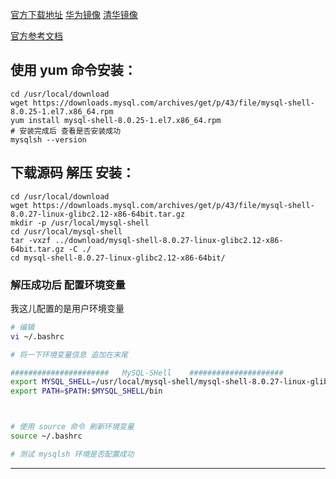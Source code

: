 



[官方下载地址][官方下载地址]   [华为镜像][华为镜像]   [清华镜像][清华镜像]

[官方参考文档][官方参考文档]



## 使用 yum 命令安装：


```shell
cd /usr/local/download
wget https://downloads.mysql.com/archives/get/p/43/file/mysql-shell-8.0.25-1.el7.x86_64.rpm
yum install mysql-shell-8.0.25-1.el7.x86_64.rpm 
# 安装完成后 查看是否安装成功 
mysqlsh --version
```



## 下载源码 解压 安装：

```shell
cd /usr/local/download
wget https://downloads.mysql.com/archives/get/p/43/file/mysql-shell-8.0.27-linux-glibc2.12-x86-64bit.tar.gz 
mkdir -p /usr/local/mysql-shell
cd /usr/local/mysql-shell
tar -vxzf ../download/mysql-shell-8.0.27-linux-glibc2.12-x86-64bit.tar.gz -C ./
cd mysql-shell-8.0.27-linux-glibc2.12-x86-64bit/
```

### 解压成功后 配置环境变量

我这儿配置的是用户环境变量

```sh
# 编辑
vi ~/.bashrc

# 将一下环境变量信息 追加在末尾

######################   MySQL-SHell    #####################
export MYSQL_SHELL=/usr/local/mysql-shell/mysql-shell-8.0.27-linux-glibc2.12-x86-64bit
export PATH=$PATH:$MYSQL_SHELL/bin



# 使用 source 命令 刷新环境变量
source ~/.bashrc

# 测试 mysqlsh 环境是否配置成功
```





---

[官方下载地址]:https://downloads.mysql.com/archives/shell/
[华为镜像]:https://repo.huaweicloud.com/mysql/Downloads/
[清华镜像]:https://mirrors.tuna.tsinghua.edu.cn/mysql/downloads/
[官方参考文档]:https://dev.mysql.com/doc/mysql-shell/8.0/en/
